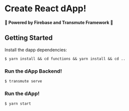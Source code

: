 # Create React dApp!

#### :rocket: Powered by Firebase and Transmute Framework :rocket:

## Getting Started

Install the dapp dependencies:

```
$ yarn install && cd functions && yarn install && cd ..
```

### Run the dApp Backend!

```
$ transmute serve
```

### Run the dApp!

```
$ yarn start
```